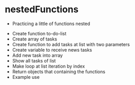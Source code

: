 # nestedFunctions
* Practicing a little of functions nested 
- Create function to-do-list
- Create array of tasks
- Create function to add tasks at list with two parameters
- Create variable to receive news tasks
- Add new task into array
- Show all tasks of list 
- Make loop at list iteration by index
- Return objects that containing the functions
- Example use


